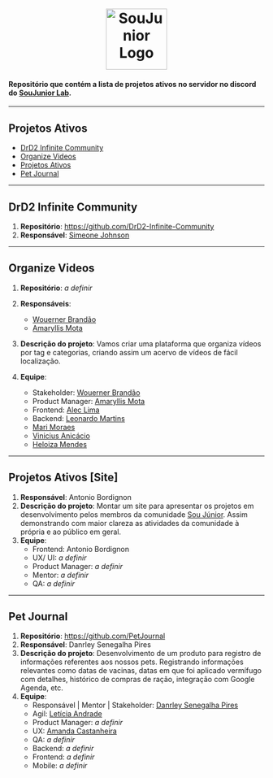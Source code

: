 <h1 align="center">
  <img alt="SouJunior Logo" src="https://user-images.githubusercontent.com/34722707/212139037-f0f862b6-4370-48b1-bdf5-84704e9f01cb.png" width="120px" />
</h1>

#### Repositório que contém a lista de projetos ativos no servidor no discord do [SouJunior Lab](https://discord.gg/soujunior-community-759176734460346423).

<hr/>

## Projetos Ativos
-  <a href="#-drd2-infinite">DrD2 Infinite Community</a>
-  <a href="#-organize-videos">Organize Videos</a>
-  <a href="#-projetos-ativos">Projetos Ativos</a>
-  <a href="#-pet-journal">Pet Journal</a>

<hr/>

## DrD2 Infinite Community  
1. **Repositório**: https://github.com/DrD2-Infinite-Community  
2. **Responsável**: <a href="https://github.com/Johnson49">Simeone Johnson</a>

<hr/>

## Organize Videos 
1. **Repositório**: *a definir*  
2. **Responsáveis**: 
    - <a href="https://www.linkedin.com/in/wouerner/">Wouerner Brandão</a>
    - <a href="https://www.linkedin.com/in/amaryllismota">Amaryllis Mota</a>

3. **Descrição do projeto**: Vamos criar uma plataforma que organiza vídeos por tag e categorias, criando assim um acervo de vídeos de fácil localização.   
4. **Equipe**:
    - Stakeholder: <a href="https://www.linkedin.com/in/wouerner/">Wouerner Brandão</a>
    - Product Manager: <a href="https://www.linkedin.com/in/amaryllismota">Amaryllis Mota</a>
    - Frontend: <a href="https://www.linkedin.com/in/aleclima-/">Alec Lima</a>
    - Backend: <a href="https://www.linkedin.com/in/leonardo-martins-developer/">Leonardo Martins</a>
    <!-- Esses abaixo eu não achei a área> -->
    - <a href="https://www.linkedin.com/in/mari-moraes">Mari Moraes</a> 
    - <a href="https://www.linkedin.com/in/anic4cio/">Vinicius Anicácio</a>
    - <a href="https://www.linkedin.com/in/heloiza-mendes-785708214">Heloiza Mendes</a>

<hr/>

## Projetos Ativos [Site]
1. **Responsável**: Antonio Bordignon
2. **Descrição do projeto**: Montar um site para apresentar os projetos em desenvolvimento pelos membros da comunidade <a href="https://www.soujunior.tech/">Sou Júnior</a>. Assim demonstrando com maior clareza as atividades da comunidade à própria e ao público em geral.  
3. **Equipe**:  
    - Frontend: Antonio Bordignon  
    - UX/ UI: *a definir*  
    - Product Manager: *a definir*  
    - Mentor: *a definir*  
    - QA: *a definir*  

<hr/>

## Pet Journal
1. **Repositório**: https://github.com/PetJournal   
2. **Responsável**: Danrley Senegalha Pires  
3. **Descrição do projeto**: Desenvolvimento de um produto para registro de informações referentes aos nossos pets.
Registrando informações relevantes como datas de vacinas, datas em que foi aplicado vermífugo com detalhes, histórico de compras de ração, integração com Google Agenda, etc.  
4. **Equipe**:  
    - Responsável | Mentor | Stakeholder: <a href="https://www.linkedin.com/in/dansenpir">Danrley Senegalha Pires</a>
    - Agil: <a href="https://www.linkedin.com/in/leticiatrandrade">Letícia Andrade</a> 
    - Product Manager: *a definir*  
    - UX: <a href="https://www.linkedin.com/in/amanda-castanheira-746811a7"> Amanda Castanheira</a>  
    - QA: *a definir*  
    - Backend: *a definir*  
    - Frontend: *a definir*  
    - Mobile: *a definir*
